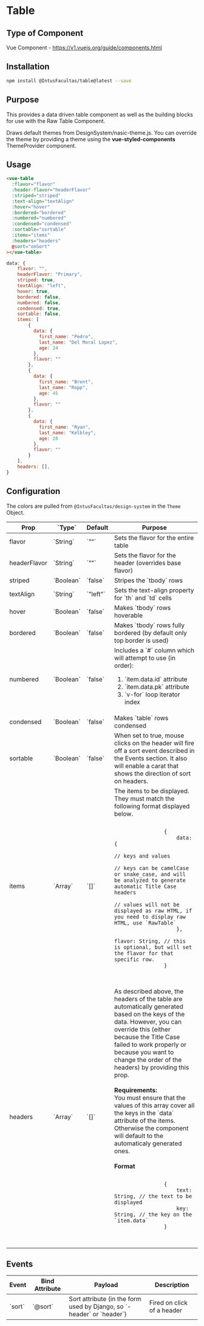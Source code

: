 # Table

## Type of Component

Vue Component - https://v1.vuejs.org/guide/components.html

## Installation

```bash
npm install @IntusFacultas/table@latest --save
```

## Purpose

This provides a data driven table component as well as the building blocks for use with the Raw Table Component.

Draws default themes from DesignSystem/nasic-theme.js. You can override the theme by providing a theme using the **vue-styled-components** ThemeProvider component.

## Usage

```html
<vue-table
  :flavor="flavor"
  :header-flavor="headerFlavor"
  :striped="striped"
  :text-align="textAlign"
  :hover="hover"
  :bordered="bordered"
  :numbered="numbered"
  :condensed="condensed"
  :sortable="sortable"
  :items="items"
  :headers="headers"
  @sort="onSort"
></vue-table>
```

```javascript
data: {
    flavor: "",
    headerFlavor: "Primary",
    striped: true,
    textAlign: "left",
    hover: true,
    bordered: false,
    numbered: false,
    condensed: true,
    sortable: false,
    items: [
        {
          data: {
            first_name: "Pedro",
            last_name: "Del Moral Lopez",
            age: 24
          },
          flavor: ""
        },
        {
          data: {
            first_name: "Brent",
            last_name: "Ropp",
            age: 45
          },
          flavor: ""
        },
        {
          data: {
            first_name: "Ryan",
            last_name: "Kelbley",
            age: 28
          },
          flavor: ""
        }
    ],
    headers: [],
}
```

## Configuration

The colors are pulled from `@IntusFacultas/design-system` in the `Theme` Object.

<table>
    <thead>
        <tr>
            <th>Prop</th>
            <th>`Type`</th>
            <th>Default</th>
            <th>Purpose</th>
        </tr>
    </thead>
    <tbody>
        <tr><td>flavor</td><td>`String`</td><td>`""`</td><td>Sets the flavor for the entire table</td></tr>
        <tr><td>headerFlavor</td><td>`String`</td><td>`""`</td><td>Sets the flavor for the header (overrides base flavor)</td></tr>
        <tr><td>striped</td><td>`Boolean`</td><td>`false`</td><td>Stripes the `tbody` rows</td></tr>
        <tr><td>textAlign</td><td>`String`</td><td>`"left"`</td><td>Sets the text-align property for `th` and `td` cells</td></tr>
        <tr><td>hover</td><td>`Boolean`</td><td>`false`</td><td>Makes `tbody` rows hoverable</td></tr>
        <tr><td>bordered</td><td>`Boolean`</td><td>`false`</td><td>Makes `tbody` rows fully bordered (by default only top border is used)</td></tr>
        <tr><td>numbered</td><td>`Boolean`</td><td>`false`</td><td>Includes a `#` column which will attempt to use (in order): 
            <ol>
                <li>`item.data.id` attribute</li>
                <li>`item.data.pk` attribute</li>
                <li>`v-for` loop iterator index</li>
            </ol>
         </td></tr>
         <tr><td>condensed</td><td>`Boolean`</td><td>`false`</td><td>Makes `table` rows condensed</td></tr>
         <tr><td>sortable</td><td>`Boolean`</td><td>`false`</td><td>When set to true, mouse clicks on the header will fire off a sort event described in the Events section. It also will enable a carat that shows the direction of sort on headers.</td></tr>
         <tr><td>items</td><td>`Array`</td><td>`[]`</td><td>The items to be displayed. They must match the following format displayed below. <br>
         <pre>
            <code>
                {
                    data: {
                        // keys and values
                        // keys can be camelCase or snake_case, and will be analyzed to generate automatic Title Case headers
                        // values will not be displayed as raw HTML, if you need to display raw HTML, use `RawTable`
                    },
                    flavor: String, // this is optional, but will set the flavor for that specific row.
                }
            </code>
         </pre></td></tr>
         <tr><td>headers</td><td>`Array`</td><td>`[]`</td><td>As described above, the headers of the table are automatically generated based on the keys of the data. However, you can override this (either because the Title Case failed to work properly or because you want to change the order of the headers) by providing this prop.<br><br>
         <b>Requirements:</b><br>
         You must ensure that the values of this array cover all the keys in the `data` attribute of the items. Otherwise the component will default to the automaticaly generated ones.<br><br>
         <b>Format</b>
         <pre>
            <code>
                {
                    text: String, // the text to be displayed
                    key: String, // the key on the `item.data`
                }
            </code>
         </pre></td></tr>
    </tbody>
</table>

## Events

<table>
    <thead>
        <tr>
            <th>Event</th>
            <th>Bind Attribute</th>
            <th>Payload</th>
            <th>Description</th>
        </tr>
    </thead>
    <tbody>
        <tr>
            <td>`sort`</td>
            <td>`@sort`</td>
            <td>Sort attribute (in the form used by Django, so `-header` or `header`)</td>
            <td>Fired on click of a header</td>
        </tr>
    </tbody>
</table>
